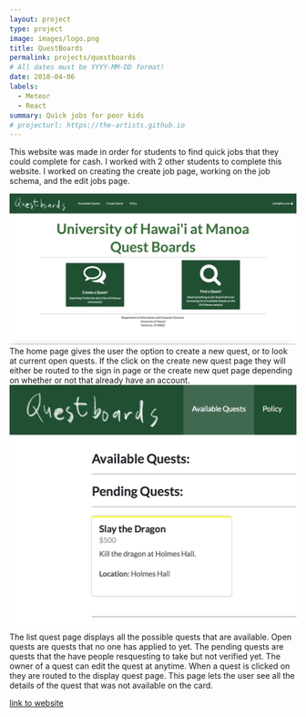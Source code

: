 ```yaml
---
layout: project
type: project
image: images/logo.png
title: QuestBoards
permalink: projects/questboards
# All dates must be YYYY-MM-DD format!
date: 2018-04-06
labels:
  - Meteor
  - React
summary: Quick jobs for poor kids
# projecturl: https://the-artists.github.io
---
```


This website was made in order for students to find quick jobs that they could complete for cash. I worked with 2 other students to complete this website. I worked on creating the create job page, working on the job schema, and the edit jobs page.

<img class="ui medium image" src="../images/home.png">
The home page gives the user the option to create a new quest, or to look at current open quests. If the click on the create new quest page they will either be routed to the sign in page or the create new quet page depending on whether or not that already have an account.

<img class="ui medium image" src="../images/display.png">
The list quest page displays all the possible quests that are available. Open quests are quests that no one has applied to yet. The pending quests are quests that the have people resquesting to take but not verified yet. The owner of a quest can edit the quest at anytime. When a quest is clicked on they are routed to the display quest page. This page lets the user see all the details of the quest that was not available on the card. 

 
[link to website](https://questboards.meteorapp.com/#/)

